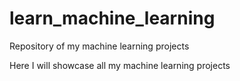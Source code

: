 # learn_machine_learning
Repository of my machine learning projects

Here I will showcase all my machine learning projects
